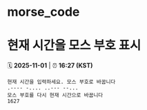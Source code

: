 # morse_code
# 현재 시간을 모스 부호 표시
<!-- MORSE_TIME_START -->
🗓️ **2025-11-01** | ⏰ **16:27 (KST)**

```
현재 시간을 입력하세요. 모스 부호로 바꿉니다
.---- -.... ..--- --...
모스 부호를 다시 현재 시간으로 바꿉니다
1627
```
<!-- MORSE_TIME_END -->
